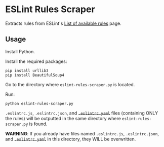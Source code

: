 # ESLint Rules Scraper

Extracts rules from ESLint's [List of available rules](https://eslint.org/docs/rules/) page.


## Usage

Install Python.

Install the required packages:

````
pip install urllib3
pip install BeautifulSoup4
````

Go to the directory where `eslint-rules-scraper.py` is located.

Run:

````
python eslint-rules-scraper.py
````

`.eslintrc.js`, `.eslintrc.json`, and ~~`.eslintrc.yaml`~~ files (containing ONLY the rules) will be outputted in the same directory where `eslint-rules-scraper.py` is found.

**WARNING**: If you already have files named `.eslintrc.js`, `.eslintrc.json`, and ~~`.eslintrc.yaml`~~ in this directory, they WILL be overwritten.